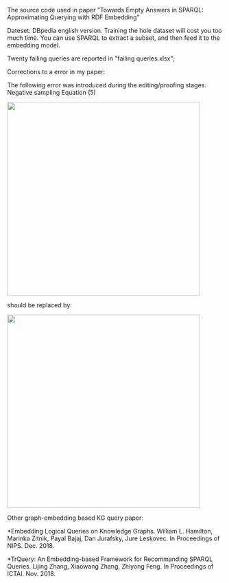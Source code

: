The source code used in paper "Towards Empty Answers in SPARQL: Approximating Querying with RDF Embedding"

Dateset: DBpedia english version. Training the hole dataset will cost you too much time. You can use SPARQL to extract a subset, and then feed it to the embedding model.

Twenty failing queries are reported in "failing queries.xlsx";


Corrections to a error in my paper:

The following error was introduced during the editing/proofing stages. Negative sampling Equation (5) 

<img src="https://github.com/wangmengsd/re/blob/master/e.png" width="450"/>

should be replaced by:

<img src="https://github.com/wangmengsd/re/blob/master/r.png" width="450"/>


Other graph-embedding based KG query paper:

*Embedding Logical Queries on Knowledge Graphs. William L. Hamilton, Marinka Zitnik, Payal Bajaj, Dan Jurafsky, Jure Leskovec. In Proceedings of NIPS. Dec. 2018. 

*TrQuery: An Embedding-based Framework for Recommanding SPARQL Queries. 	Lijing Zhang, Xiaowang Zhang, Zhiyong Feng. In Proceedings of ICTAI. Nov. 2018.
